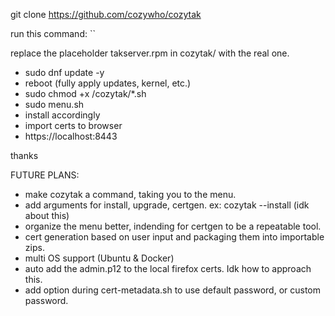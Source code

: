 git clone https://github.com/cozywho/cozytak

run this command:
``

replace the placeholder takserver.rpm in cozytak/ with the real one.

- sudo dnf update -y
- reboot (fully apply updates, kernel, etc.)
- sudo chmod +x /cozytak/*.sh 
- sudo menu.sh
- install accordingly
- import certs to browser
- https://localhost:8443

thanks

FUTURE PLANS:
- make cozytak a command, taking you to the menu.
- add arguments for install, upgrade, certgen. ex: cozytak --install (idk about this)
- organize the menu better, indending for certgen to be a repeatable tool.
- cert generation based on user input and packaging them into importable zips.
- multi OS support (Ubuntu & Docker)
- auto add the admin.p12 to the local firefox certs. Idk how to approach this.
- add option during cert-metadata.sh to use default password, or custom password.
